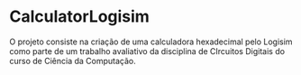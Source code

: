 # CalculatorLogisim
O projeto consiste na criação de uma calculadora hexadecimal pelo Logisim como parte de um trabalho avaliativo da disciplina de CIrcuitos Digitais do curso de Ciência da Computação.

